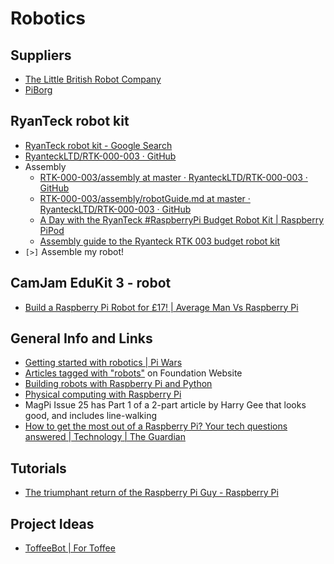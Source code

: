 # Robotics
 
## Suppliers

* [The Little British Robot Company](http://www.thelittlebritishrobotcompany.co.uk)
* [PiBorg](http://www.piborg.org/)

## RyanTeck robot kit

* [RyanTeck robot kit - Google Search](https://www.google.com/search?q=RyanTeck%20robot%20kit&gws_rd=ssl)
* [RyanteckLTD/RTK-000-003 · GitHub](https://github.com/RyanteckLTD/RTK-000-003)
* Assembly
	* [RTK-000-003/assembly at master · RyanteckLTD/RTK-000-003 · GitHub](https://github.com/RyanteckLTD/RTK-000-003/tree/master/assembly)
	* [RTK-000-003/assembly/robotGuide.md at master · RyanteckLTD/RTK-000-003 · GitHub](https://github.com/RyanteckLTD/RTK-000-003/blob/master/assembly/robotGuide.md)
	* [A Day with the RyanTeck #RaspberryPi Budget Robot Kit | Raspberry PiPod](http://www.recantha.co.uk/blog/?page_id=9549)
	* [Assembly guide to the Ryanteck RTK 003 budget robot kit](http://smstextblog.blogspot.co.uk/2014/05/assembly-guide-to-ryanteck-rtk-003.html)
* `[>]` Assemble my robot!


## CamJam EduKit 3 - robot

* [Build a Raspberry Pi Robot for £17! | Average Man Vs Raspberry Pi](http://www.averagemanvsraspberrypi.com/2015/10/edukit-3-raspberry-pi-robot.html)


## General Info and Links

* [Getting started with robotics | Pi Wars](http://piwars.org/getting-started-with-robotics/)
* [Articles tagged with "robots"](http://www.raspberrypi.org/tag/robots/) on Foundation Website
* [Building robots with Raspberry Pi and Python](http://www.instructables.com/id/Building-robots-with-Raspberry-Pi-and-Python/)
* [Physical computing with Raspberry Pi](https://www.cl.cam.ac.uk/projects/raspberrypi/tutorials/robot/robot_control/)
* MagPi Issue 25 has Part 1 of a 2-part article by Harry Gee that looks good, and includes line-walking
* [How to get the most out of a Raspberry Pi? Your tech questions answered | Technology | The Guardian](http://www.theguardian.com/technology/2014/dec/07/get-the-most-out-of-a-raspberry-pi)

## Tutorials

* [The triumphant return of the Raspberry Pi Guy - Raspberry Pi](https://www.raspberrypi.org/the-triumphant-return-of-the-raspberry-pi-guy/)


## Project Ideas

* [ToffeeBot | For Toffee](http://fortoffee.org.uk/2015/01/toffeebot/)
